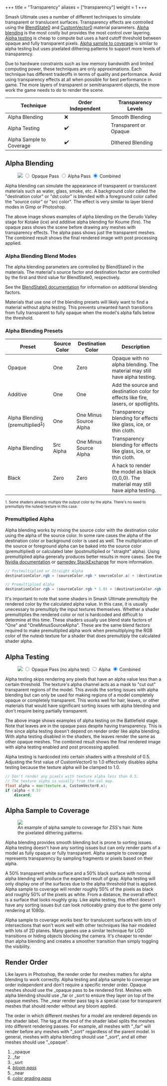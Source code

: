 +++
title = "Transparency"
aliases = ["transparency"]
weight = 1
+++

Smash Ultimate uses a number of different techniques to simulate transparent or translucent surfaces. 
Transparency effects are controlled using the [BlendState0](https://github.com/ScanMountGoat/Smush-Material-Research/blob/master/Material%20Parameters.md#Blend-State) 
and [CustomVector0](https://github.com/ScanMountGoat/Smush-Material-Research/blob/master/Material%20Parameters.md#Custom-Vectors) material parameters.
[Alpha blending](#alpha-blending) is the most costly but provides the most control over layering. [Alpha testing](#alpha-testing) is cheap to compute 
but uses a hard cutoff threshold between opaque and fully transparent pixels. [Alpha sample to coverage](#alpha-sample-to-coverage) is similar to alpha testing but uses pixelated dithering patterns to support more levels of transparency.

Due to hardware constraints such as low memory bandwidth and limited computing power, these techniques are 
only approximations. Each technique has different tradeoffs in terms of quality and performance. 
Avoid using transparency effects at all when possible for best performance in game. The more layers of transparent or semitransparent objects, 
the more work the game needs to do to render the scene.

| Technique | Order Independent |  Transparency Levels |
| --- | --- | --- |
| Alpha Blending | ❌ | Smooth Blending |
| Alpha Testing | ✔️ | Transparent or Opaque |
| Alpha Sample to Coverage | ✔️ | Dithered Blending  |

## Alpha Blending

<figure class="figure">
    <img id="fireIceImg" src="fire_ice_final.jpg">
    <input type="radio" id="opaquePass" name="fireIcePass" value="opaquePass">
    <label for="opaquePass">Opaque Pass</label>
    <input type="radio" id="alphaPass" name="fireIcePass" value="alphaPass">
    <label for="alphaPass">Alpha Pass</label>
    <input type="radio" id="combined" name="fireIcePass" value="combined" checked>
    <label for="combined">Combined</label>
</figure>

Alpha blending can simulate the appearance of transparent or translucent materials such as water, glass, smoke, etc. 
A background color called the "destination color" or "dst color" is blended with a foreground color called the "source color" or "src color". The effect is very similar to layer blend modes in Gimp or Photoshop. 

The above image shows examples of alpha blending on the Gerudo Valley stage for Kotake (ice) and additive alpha blending for Koume (fire). 
The opaque pass shows the scene before drawing any meshes with transparency effects. The alpha pass shows just the transparent meshes. The combined result shows the final rendered image 
with post processing applied.

### Alpha Blending Blend Modes 
The alpha blending parameters are controlled by BlendState0 in the materials. The material's source factor 
and destination factor are controlled by the first and third value for BlendState0, respectively. 

See the [BlendState0 documentation](https://github.com/ScanMountGoat/Smush-Material-Research/blob/master/Material%20Parameters.md#Blend-State) for information on additional blending factors.

Materials that use one of the blending presets will likely want to find a material without alpha testing. This prevents unwanted harsh transitions from fully transparent to fully opaque when the model's alpha falls below the threshold.

### Alpha Blending Presets
| Preset | Source Color | Destination Color | Description |
| --- | --- | --- | --- |
| Opaque | One | Zero | Opaque with no alpha blending. The material may still have alpha testing. |
| Additive | One | One | Add the source and destination color for effects like fire, lasers, or spotlights. |
| Alpha Blending (premultiplied<sup><a href="#fn1" id="ref1">1</a></sup>) | One | One Minus Source Alpha | Transparency blending for effects like glass, ice, or thin cloth. |
| Alpha Blending | Src Alpha | One Minus Source Alpha | Transparency blending for effects like glass, ice, or thin cloth. |
| Black | Zero | Zero | A hack to render the model as black (0,0,0). The material may still have alpha testing. |

<sup id="fn1">1. Some shaders already multiply the output color by the alpha. There's no need to premultiply the nutexb texture in this case.</sup>

### Premultiplied Alpha
Alpha blending works by mixing the source color with the destination color using the alpha of the source color. In some rare cases the alpha of the destination color or background color is used as well. The multiplication of the source or foreground alpha can be baked into the source color (premultiplied) or calculated later (postmultiplied or "straight" alpha). Using premultiplied alpha generally produces better results in more cases. 
See the [Nvidia documentation](https://developer.nvidia.com/content/alpha-blending-pre-or-not-pre) or [gamedev StackExchange](https://gamedev.stackexchange.com/questions/138813/whats-the-difference-between-alpha-and-premulalpha) for more information.

``` glsl
// Postmultiplied or Straight Alpha
destinationColor.rgb = (sourceColor.rgb * sourceColor.a) + (destinationColor.rgb * (1.0 - sourceColor.a));

// Premultiplied Alpha
destinationColor.rgb = (sourceColor.rgb * 1.0) + (destinationColor.rgb * (1.0 - sourceColor.a));
```

It's important to note that some shaders in Smash Ultimate premultiply the rendered color by the calculated alpha value. In this case, it is usually unecessary to premultiply the input textures themselves. Whether a shader premultiplies the rendered color or not is hardcoded and difficult to determine at this time. These shaders usually use blend state factors of "One" and "OneMinusSourceAlpha". These are the same blend factors required to make premultiplied alpha work when premultiplying the RGB color of the nutexb texture for a shader that does premultiply the calculated shader alpha.

## Alpha Testing
<figure class="figure">
    <img id="battlefieldImg" src="battlefield_final.jpg">
    <input type="radio" id="battlefieldOpaque" name="battlefieldPass" value="battlefieldOpaque">
    <label for="battlefieldOpaque">Opaque Pass (no alpha test)</label>
    <input type="radio" id="battlefieldAlpha" name="battlefieldPass" value="battlefieldAlpha">
    <label for="battlefieldAlpha">Alpha</label>
    <input type="radio" id="battlefieldCombined" name="battlefieldPass" value="battlefieldCombined" checked>
    <label for="battlefieldCombined">Combined</label>
</figure>

Alpha testing skips rendering any pixels that have an alpha value less than a certain threshold. The texture's alpha channel acts as a mask to "cut out" transparent regions of the model. This avoids the sorting issues with alpha blending but can only be used for making regions of a model completely opaque or completely transparent. This works well for hair, leaves, or other materials that would 
have significant sorting issues with alpha blending and don't require being partially transparent. 

The above image shows examples of alpha testing on the Battlefield stage. Note that leaves are in the opaque pass despite having transparency. 
This is fine since alpha testing doesn't depend on render order like alpha blending. With alpha testing disabled in the shaders, the leaves render the same as other opaque meshes. 
The combined result shows the final rendered image with alpha testing enabled and post processing applied.

Alpha testing is hardcoded into certain shaders with a threshold of 0.5. Adjusting the first value of 
CustomVector0 to 1.0 effectively disables alpha testing because the texture alpha will be clamped to 1.0. 

```glsl
// Don't render any pixels with texture alpha less than 0.5.
// The texture alpha is usually from the col map.
float alpha = max(texture.a, CustomVector0.x);
if (alpha < 0.5)
    discard;
```

## Alpha Sample to Coverage
<figure class="figure">
    <img src="samus_alpha_sample.jpg">
    <figcaption>An example of alpha sample to coverage for ZSS's hair. Note the pixelated dithering patterns.</figcaption>
</figure>

Alpha blending provides smooth blending but is prone to sorting issues. Alpha testing doesn't have any sorting issues but can only render parts of a model as fully opaque or fully transparent. Alpha sample to coverage represents transparency by sampling fragments or pixels based on their alpha.

A 50% transparent white surface and a 50% black surface with normal alpha blending will produce the expected result of gray. 
Alpha testing will only display one of the surfaces due to the alpha threshold that is applied. 
Alpha sample to coverage will render roughly 50% of the pixels as black and roughly 50% of the pixels as white. 
From a distance, the overall effect is a surface that looks roughly gray. 
Like alpha testing, this effect doesn't have any sorting issues but can look noticeably grainy due to the game only rendering at 1080p.

Alpha sample to coverage works best for translucent surfaces with lots of intersections that won't work well with other techniques like hair modeled with lots of 2D planes. Many games use a similar technique for LOD transitions or hiding objects blocking the camera. It's cheaper to render than alpha blending and creates a smoother transition than simply toggling the visibility.

## Render Order
Like layers in Photoshop, the render order for meshes matters for alpha blending to work correctly. 
Alpha testing and alpha sample to coverage are order independent and don't require a specific render order.
Opaque meshes should use the _opaque pass to be rendered first. 
Meshes with alpha blending should use _far or _sort to ensure they layer on top of the opaque meshes.
The _near render pass tag is a special case for transparent meshes that should render without any bloom applied.

The order in which different meshes for a model are rendered depends on the shader label. The tag at the end of the shader label 
splits the meshes into different rendering passes. For example, all meshes with "_far" will render before any meshes with "_sort" 
regardless of the parent model. In general, meshes with alpha blending should use "_sort", and all other meshes should use "_opaque".  

1. _opaque
2. _far
3. _sort
4. [*bloom pass*](../../post_processing/#bloom)
5. _near
6. [*color grading pass*](../../post_processing/colorgradinglut/)

<script type="text/javascript">
    const opaquePass = document.getElementById("opaquePass");
    const alphaPass = document.getElementById("alphaPass");
    const combined = document.getElementById("combined");
    const fireIceImg = document.getElementById("fireIceImg");

    function fireIceRadios() {
        if (opaquePass.checked) {
            fireIceImg.src = "fire_ice_opaque.jpg";
        }
        if (alphaPass.checked) {
            fireIceImg.src = "fire_ice_sort.jpg";
        }
        if (combined.checked) {
            fireIceImg.src = "fire_ice_final.jpg";
        }
    }

    opaquePass.onclick = fireIceRadios;
    alphaPass.onclick = fireIceRadios;
    combined.onclick = fireIceRadios;

    const battlefieldOpaquePass = document.getElementById("battlefieldOpaque");
    const battlefieldAlpha = document.getElementById("battlefieldAlpha");
    const battlefieldCombined = document.getElementById("battlefieldCombined");
    const battlefieldImg = document.getElementById("battlefieldImg");

    function battlefieldRadios() {
        if (battlefieldOpaquePass.checked) {
            battlefieldImg.src = "battlefield_no_alpha_test.jpg";
        }
        if (battlefieldAlpha.checked) {
            battlefieldImg.src = "battlefield_alpha.jpg";
        }
        if (battlefieldCombined.checked) {
            battlefieldImg.src = "battlefield_final.jpg";
        }
    }

    battlefieldOpaquePass.onclick = battlefieldRadios;
    battlefieldAlpha.onclick = battlefieldRadios;
    battlefieldCombined.onclick = battlefieldRadios;
</script>